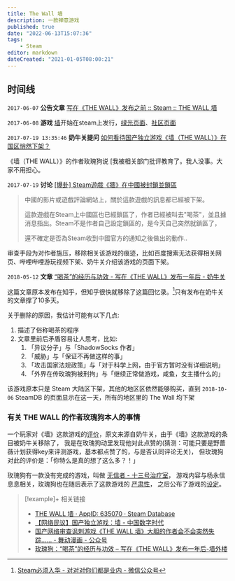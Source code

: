 ```yaml
---
title: The Wall 墙
description: 一款禅意游戏
published: true
date: "2022-06-13T15:07:36"
tags:
    - Steam
editor: markdown
dateCreated: "2021-01-05T08:00:21"
---
```


## 时间线

`2017-06-07` **公告文章** [写在《THE WALL》发布之前 :: Steam :: THE WALL 墙](https://web.archive.org/web/20170615031347/https://steamcommunity.com/games/635070/announcements/detail/1327847269942318705)

`2017-06-08` **游戏** [墙](https://web.archive.org/web/20180330023538/http://store.steampowered.com/app/635070/THE_WALL/)开始在steam上发行，[绿光页面](https://web.archive.org/web/20200419061832/https://steamcommunity.com/sharedfiles/filedetails/?id=909799960)、[社区页面](https://web.archive.org/web/20200419061841/https://steamcommunity.com/app/635070)

`2017-07-19 13:35:46` **奶牛关提问** [如何看待国产独立游戏《墙（THE WALL）》在国区悄然下架？](https://web.archive.org/web/20200419061706/https://cowlevel.net/question/1912997/answer/2198681)

《墙（THE WALL）》的作者玫瑰狗说 [我被相关部门批评教育了。我人没事。大家不用担心。

`2017-07-19` **讨论** [[爆卦] Steam遊戲《牆》在中國被封鎖並鎖區](https://archive.is/WalTd "http://disp.cc/b/163-a9eH")

> 中國的影片或遊戲評論網站上，關於這款遊戲的訊息都已經被下架。
>
> 這款遊戲在Steam上中國區也已經鎖區了，作者已經被叫去"喝茶"，並且據消息指出。Steam不是作者自己設定鎖區的，是今天自己突然就鎖區了，
>
> 還不確定是否為Steam收到中國官方的通知之後做出的動作..

审查手段为对作者施压，移除相关该游戏的痕迹，比如百度搜索无法获得相关网页、哔哩哔哩游玩视频下架、奶牛关介绍该游戏的页面下架。

`2018-05-12` **文章** [“喝茶”的经历与功效 - 写在《THE WALL》发布一年后 - 奶牛关](https://archive.is/mo4fG "https://cowlevel.net/article/1967929")

这篇文章原本发布在知乎，但知乎很快就移除了这篇回忆录。[^twg_rm]只有发布在奶牛关的文章撑了10多天。

关于删除的原因，我估计可能有以下几点:

1.  描述了俗称喝茶的程序
2.  文章里前后矛盾容易让人思考，比如:
    1.  「异议分子」与「ShadowSocks 作者」
    2.  「威胁」与「保证不再做这样的事」
    3.  「攻击国家法规政策」与「对于科学上网，由于官方暂时没有详细说明」
    4.  「外界在传玫瑰狗被刑拘」与「继续正常做游戏，咸鱼，女主播什么的」

[^twg_rm]: [Steam必须入华 - 对对对你们都是业内 - 微信公众号](https://archive.is/81Cvm#19% "https://mp.weixin.qq.com/s?__biz=MzU3NzQ2MTU3NQ%3D%3D&mid=2247484106&idx=1&sn=77abd69531c8105d76625a8da355bc74")

该游戏原本只是 Steam 大陆区下架，其他的地区区依然能够购买，直到 `2018-10-06` SteamDB 的页面显示在这一天，所有的地区里的 The Wall 均下架

### 有关 THE WALL 的作者玫瑰狗本人的事情

一个玩家对《墙》这款游戏的[评价](https://gist.github.com/gledos/720e0b598a5e519bc78bb768a4eb5a17)，原文来源自奶牛关，由于《墙》这款游戏的条目被奶牛关移除了，
我是在玫瑰狗动里发现他对此点赞的(猜测：可能只要是野蔷薇计划获得key来评测游戏，基本都点赞了的，与是否认同评论无关)，
但玫瑰狗对此的评价是：「你特么是真的想了这么多？！」

玫瑰狗有一款没有完成的游戏，叫做 [无信者 - 十三号治疗室](http://archive.is/ZjNCe "https://www.zhihu.com/question/51926893/answer/131915185")，
游戏内容与杨永信息息相关，玫瑰狗也在随后表示了这款游戏的
[严肃性](https://web.archive.org/web/20180524103048/https://cowlevel.net/article/1846170)<!-- (可能是被质疑吃人血馒头，跟风) -->，
之后公布了游戏的[设定](https://web.archive.org/web/20180524103454/https://cowlevel.net/article/1848198)。

> [!example]+ 相关链接
> + [THE WALL 墙 · AppID: 635070 · Steam Database](https://archive.is/ie2Fo "https://steamdb.info/app/635070/")
> + [【网络民议】国产独立游戏：墙 - 中国数字时代](https://web.archive.org/web/20200928111807/https://chinadigitaltimes.net/chinese/2017/06/【网络民议】国产独立游戏：墙/)
> + [国产网络审查讽刺游戏《THE WALL 墙》大胆的作者会不会突然失踪…… - 舞动漫画 - 公众号](https://archive.is/Run3o "https://freewechat.com/a/MzAwNzUyOTEzOQ==/2649772535/2?raw")
> + [玫瑰狗：“喝茶”的经历与功效 – 写在《THE WALL》发布一年后-墙外楼](https://archive.fo/uTFfH "已失效://www.letscorp.net/archives/131048")